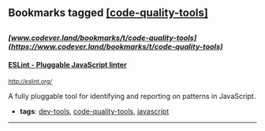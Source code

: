 ## Bookmarks tagged [[code-quality-tools]](https://www.codever.land/search?q=[code-quality-tools])

_<sup><sup>[www.codever.land/bookmarks/t/code-quality-tools](https://www.codever.land/bookmarks/t/code-quality-tools)</sup></sup>_
---
#### [ESLint - Pluggable JavaScript linter](http://eslint.org/)
_<sup>http://eslint.org/</sup>_

A fully pluggable tool for identifying and reporting on patterns in JavaScript.
* **tags**: [dev-tools](../tagged/dev-tools.md), [code-quality-tools](../tagged/code-quality-tools.md), [javascript](../tagged/javascript.md)
---
